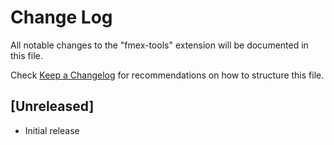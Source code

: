 # Change Log

All notable changes to the "fmex-tools" extension will be documented in this file.

Check [Keep a Changelog](http://keepachangelog.com/) for recommendations on how to structure this file.

## [Unreleased]

- Initial release